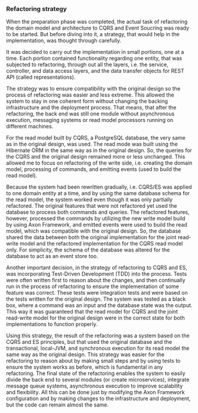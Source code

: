 ### Refactoring strategy

When the preparation phase was completed, the actual task of refactoring the domain model and architecture to CQRS and Event Soucring was ready to be started. But before diving into it, a strategy, that would help in the implementation, was thought through carefully.

It was decided to carry out the implementation in small portions, one at a time. Each portion contained functionality regarding one entity, that was subjected to refactoring, through out all the layers, i.e. the service, controller, and data access layers, and the data transfer objects for REST API (called representations).

The strategy was to ensure compatibility with the original design so the process of refactoring was easier and less extreme. This allowed the system to stay in one coherent form without changing the backing infrastructure and the deployment process. That means, that after the refactoring, the back end was still one module without asynchronous execution, messaging systems or read model processors running on different machines.

For the read model built by CQRS, a PostgreSQL database, the very same as in the original design, was used. The read mode was built using the Hibernate ORM in the same way as in the original design. So, the queries for the CQRS and the original design remained more or less unchanged. This allowed me to focus on refactoring of the write side, i.e. creating the domain model, processing of commands, and emitting events (used to build the read model).

Because the system had been rewritten gradually, i.e. CQRS/ES was applied to one domain entity at a time, and by using the same database schema for the read model, the system worked even though it was only partially refactored. The original features that were not refactored yet used the database to process both commands and queries. The refactored features, however, processed the commands by utilizing the new write model build by using Axon Framework, and emitted events were used to build the read model, which was compatible with the original design. So, the database shared the data between both the original implementation for the joint read-write model and the refactored implementation for the CQRS read model only. For simplicity, the schema of the database was altered for the database to act as an event store too.

Another important decision, in the strategy of refactoring to CQRS and ES, was incorporating Test-Driven Development (TDD) into the process. Tests were often written first to reason about the changes, and then continually run in the process of refactoring to ensure the implementation of some feature was correct. These tests were integration tests and were based on the tests written for the original design. The system was tested as a black box, where a command was an input and the database state was the output. This way it was guaranteed that the read model for CQRS and the joint read-write model for the original design were in the correct state for both implementations to function properly.

Using this strategy, the result of the refactoring was a system based on the CQRS and ES principles, but that used the original database and the transactional, local-JVM, and synchronous execution for its read model the same way as the original design. This strategy was easier for the refactoring to reason about by making small steps and by using tests to ensure the system works as before, which is fundamental in any refactoring. The final state of the refactoring enables the system to easily divide the back end to several modules (or create microservices), integrate message queue systems, asynchronous execution to improve scalability and flexibility. All this can be done just by modifying the Axon Framework configuration and by making changes to the infrastructure and deployment, but the code can remain almost the same.


